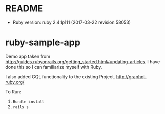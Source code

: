 # README


* Ruby version:
ruby 2.4.1p111 (2017-03-22 revision 58053) 

# ruby-sample-app

Demo app taken from http://guides.rubyonrails.org/getting_started.html#updating-articles. I have done 
this so I can familiarize myself with Ruby.

I also added GQL functionality to the existing Project. 
http://graphql-ruby.org/

To Run:
1. `Bundle install` 
2. `rails s` 
